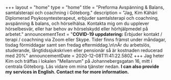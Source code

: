 +++
layout = "home"
type = "home"
title = "Preforma Avspänning & Balans, samtalsterapi och coachning i Göteborg."
description = "Jag, Kim Kähäri Diplomerad Psykosyntesterapeut, erbjuder samtalsterapi och coachning, avspänning & balans, och hörselhälsa. Kontakta mig om du upplever hörselbesvär, eller har behov av hörselskydd eller hörhjälpmedel på arbetet."
announcementText = "**COVID-19 uppdatering:** Erbjuder kontakt / terapi / coachning via Zoom eller Skype. Tider finns främst under måndagar, tisdag förmiddagar samt sen fredag eftermiddag.\n\nÄr du arbetslös, studerande, långtidssjukskriven eller pensionär så är kostnaden reducerad med 20%"
announcementDate = 2020-12-08T11:41:22.580Z
+++
Jag heter Kim och träffas i lokalen "Mellanrum" på Johannebergsgatan 16, mitt i centrala Göteborg. Läs vidare om mina tjänster nedan. **I can also provide my services in English.  Contact me for more information.**
